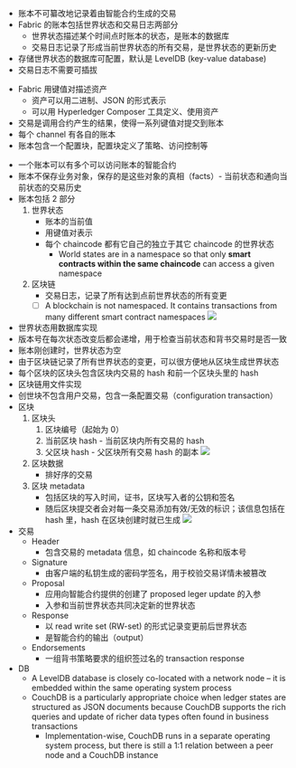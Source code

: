 - 账本不可纂改地记录着由智能合约生成的交易
- Fabric 的账本包括世界状态和交易日志两部分
    - 世界状态描述某个时间点时账本的状态，是账本的数据库
    - 交易日志记录了形成当前世界状态的所有交易，是世界状态的更新历史
- 存储世界状态的数据库可配置，默认是 LevelDB (key-value database)
- 交易日志不需要可插拔
<!-- - Hyperledger Fabric has a ledger subsystem comprising two components: the **world state** and the **transaction log**
    - The world state component describes **the state of the ledger at a given point in time**. It’s the database of the ledger
    - The transaction log component records all transactions which have resulted in the current value of the world state; it’s **the update history** for the world state -->
<!-- - The ledger is comprised of a blockchain (‘chain’) to store the immutable, sequenced record in blocks, as well as a state database to maintain current fabric state -->
<!-- - The ledger has a replaceable data store for the world state
    - By default, this is a LevelDB key-value store database -->
<!-- - The transaction log does not need to be pluggable
    - It simply **records the before and after values** of the ledger database being used by the blockchain network -->
<!-- - The immutable, shared ledger encodes the entire transaction history for each channel, and includes SQL-like query capability for efficient auditing and dispute resolution -->
- Fabric 用键值对描述资产
    - 资产可以用二进制、JSON 的形式表示
    - 可以用 Hyperledger Composer 工具定义、使用资产
- 交易是调用合约产生的结果，使得一系列键值对提交到账本
- 每个 channel 有各自的账本
- 账本包含一个配置块，配置块定义了策略、访问控制等
<!-- - Assets are represented in Hyperledger Fabric as a collection of key-value pairs, with state changes recorded as transactions on a channel ledger
- Assets can be represented in binary and/or JSON form
    - Assets in Hyperledger Fabric applications can be easily defined and used using the Hyperledger Composer tool -->
<!-- - State transitions are a result of **chaincode invocations** (‘transactions’) submitted by participating parties. Each transaction results in a set of asset key-value pairs that are committed to the ledger as creates, updates, or deletes -->
<!-- - There is **one ledger per channel** -->
<!-- - Each peer maintains a copy of the ledger for each channel of which they are a member -->
<!-- - Features of a Fabric ledger
    - Query and update ledger using key-based lookups, range queries, and composite key queries
    - Read-only queries using a rich query language (if using CouchDB as state database)
    - Read-only history queries — Query ledger history for a key, enabling data provenance scenarios
    - Transactions consist of the versions of keys/values that were read in chaincode (read set) and keys/values that were written in chaincode (write set)
    - Transactions contain **signatures of every endorsing peer** and are submitted to ordering service
    - Transactions are ordered into blocks and are “delivered” from an ordering service to peers
    - Peers **validate** transactions against endorsement policies and **enforce** the policies
    - Prior to appending a block, a **versioning check** is performed to **ensure that states for assets that were read have not changed since chaincode execution time**
    - There is immutability once a transaction is validated and committed
    - A channel’s ledger contains **a configuration block** defining policies, access control lists, and other pertinent information -->
- 一个账本可以有多个可以访问账本的智能合约
- 账本不保存业务对象，保存的是这些对象的真相（facts）- 当前状态和通向当前状态的交易历史
- 账本包括 2 部分
    1. 世界状态
        - 账本的当前值
        - 用键值对表示
        - 每个 chaincode 都有它自己的独立于其它 chaincode 的世界状态
            - World states are in a namespace so that only **smart contracts within the same chaincode** can access a given namespace
    2. 区块链
        - 交易日志，记录了所有达到点前世界状态的所有变更
        - [ ] A blockchain is not namespaced. It contains transactions from many different smart contract namespaces
![](https://hyperledger-fabric.readthedocs.io/en/release-1.4/_images/ledger.diagram.3.png)
- 世界状态用数据库实现
- 版本号在每次状态改变后都会递增，用于检查当前状态和背书交易时是否一致
- 账本刚创建时，世界状态为空
- 由于区块链记录了所有世界状态的变更，可以很方便地从区块生成世界状态
- 每个区块的区块头包含区块内交易的 hash 和前一个区块头里的 hash
- 区块链用文件实现
- 创世块不包含用户交易，包含一条配置交易（configuration transaction）
- 区块
    1. 区块头
        1. 区块编号（起始为 0）
        2. 当前区块 hash - 当前区块内所有交易的 hash
        3. 父区块 hash - 父区块所有交易 hash 的副本
        ![](https://hyperledger-fabric.readthedocs.io/en/release-1.4/_images/ledger.diagram.4.png)
    2. 区块数据
        - 排好序的交易
    4. 区块 metadata
        - 包括区块的写入时间，证书，区块写入者的公钥和签名
        - 随后区块提交者会对每一条交易添加有效/无效的标识；该信息包括在 hash 里，hash 在区块创建时就已生成
![](https://hyperledger-fabric.readthedocs.io/en/release-1.4/_images/ledger.diagram.5.png) 
- 交易
    - Header
        - 包含交易的 metadata 信息，如 chaincode 名称和版本号
    - Signature
        - 由客户端的私钥生成的密码学签名，用于校验交易详情未被篡改
    - Proposal
        - 应用向智能合约提供的创建了 proposed leger update 的入参
        - 入参和当前世界状态共同决定新的世界状态
    - Response
        - 以 read write set (RW-set) 的形式记录变更前后世界状态
        - 是智能合约的输出（output）
    - Endorsements
        - 一组背书策略要求的组织签过名的 transaction response
- DB
  - A LevelDB database is closely co-located with a network node – it is embedded within the same operating system process
  - CouchDB is a particularly appropriate choice when ledger states are structured as JSON documents because CouchDB supports the rich queries and update of richer data types often found in business transactions
      - Implementation-wise, CouchDB runs in a separate operating system process, but there is still a 1:1 relation between a peer node and a CouchDB instance